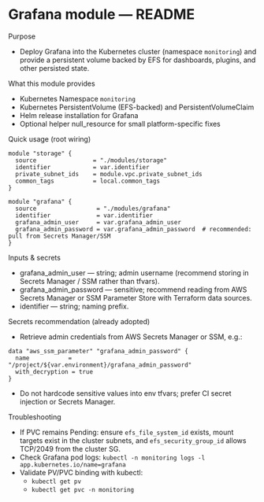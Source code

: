 # Grafana module — README

Purpose
- Deploy Grafana into the Kubernetes cluster (namespace `monitoring`) and provide a persistent volume backed by EFS for dashboards, plugins, and other persisted state.

What this module provides
- Kubernetes Namespace `monitoring`
- Kubernetes PersistentVolume (EFS-backed) and PersistentVolumeClaim
- Helm release installation for Grafana
- Optional helper null_resource for small platform-specific fixes

Quick usage (root wiring)
```hcl
module "storage" {
  source                = "./modules/storage"
  identifier            = var.identifier
  private_subnet_ids    = module.vpc.private_subnet_ids
  common_tags           = local.common_tags
}

module "grafana" {
  source                 = "./modules/grafana"
  identifier             = var.identifier
  grafana_admin_user     = var.grafana_admin_user
  grafana_admin_password = var.grafana_admin_password  # recommended: pull from Secrets Manager/SSM
}
```

Inputs & secrets
- grafana_admin_user — string; admin username (recommend storing in Secrets Manager / SSM rather than tfvars).
- grafana_admin_password — sensitive; recommend reading from AWS Secrets Manager or SSM Parameter Store with Terraform data sources.
- identifier — string; naming prefix.

Secrets recommendation (already adopted)
- Retrieve admin credentials from AWS Secrets Manager or SSM, e.g.:
```hcl
data "aws_ssm_parameter" "grafana_admin_password" {
  name           = "/project/${var.environment}/grafana_admin_password"
  with_decryption = true
}
```
- Do not hardcode sensitive values into env tfvars; prefer CI secret injection or Secrets Manager.

Troubleshooting
- If PVC remains Pending: ensure `efs_file_system_id` exists, mount targets exist in the cluster subnets, and `efs_security_group_id` allows TCP/2049 from the cluster SG.
- Check Grafana pod logs: `kubectl -n monitoring logs -l app.kubernetes.io/name=grafana`
- Validate PV/PVC binding with kubectl:
  - `kubectl get pv`
  - `kubectl get pvc -n monitoring`
